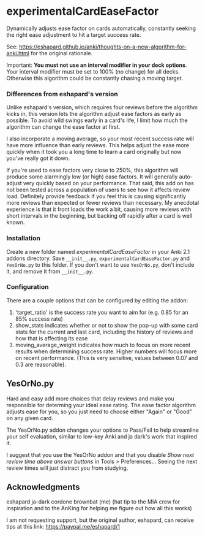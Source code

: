 # experimentalCardEaseFactor
Dynamically adjusts ease factor on cards automatically, constantly seeking the
right ease adjustment to hit a target success rate.

See: https://eshapard.github.io/anki/thoughts-on-a-new-algorithm-for-anki.html
for the original rationale.

Important: **You must not use an interval modifier in your deck options**.
Your interval modifier must be set to 100% (no change) for all decks. Otherwise
this algorithm could be constantly chasing a moving target.

### Differences from eshapard's version

Unlike eshapard's version, which requires four reviews before the algorithm
kicks in, this version lets the algorithm adjust ease factors as early as
possible. To avoid wild swings early in a card's life, I limit how much the
algorithm can change the ease factor at first.

I also incorporate a moving average, so your most recent success rate will have
more influence than early reviews. This helps adjust the ease more quickly when
it took you a long time to learn a card originally but now you've really got it
down.

If you're used to ease factors very close to 250%, this algorithm will produce
some alarmingly low (or high) ease factors. It will generally auto-adjust very
quickly based on your performance. That said, this add on has not been tested
across a population of users to see how it affects review load. Definitely
provide feedback if you feel this is causing significantly more reviews than
expected or fewer reviews than necessary. My anecdotal experience is that it
front loads the work a bit, causing more reviews with short intervals in the
beginning, but backing off rapidly after a card is well known.

### Installation
Create a new folder named *experimentalCardEaseFactor* in your Anki 2.1 addons
directory. Save `__init__.py`, `experimentalCardEaseFactor.py` and `YesOrNo.py`
to this folder. If you don't want to use `YesOrNo.py`, don't include it, and
remove it from `__init__.py`.

### Configuration
There are a couple options that can be configured by editing the addon:

1. 'target_ratio' is the success rate you want to aim for (e.g. 0.85 for an 85%
success rate)
2. show_stats indicates whether or not to show the pop-up with some card stats
for the current and last card, including the history of reviews and how that is
affecting its ease
3. moving_average_weight indicates how much to focus on more recent results
when determining success rate. Higher numbers will focus more on recent
performance. (This is very sensitive, values between 0.07 and 0.3 are
reasonable).

## YesOrNo.py
Hard and easy add more choices that delay reviews and make you responsible for
determing your ideal ease rating. The ease factor algorithm adjusts ease for
you, so you just need to choose either "Again" or "Good" on any given card.

The YesOrNo.py addon changes your options to Pass/Fail to help streamline your
self evaluation, similar to low-key Anki and ja dark's work that inspired it.

I suggest that you use the YesOrNo addon and that you disable
*Show next review time above answer buttons* in Tools > Preferences...
Seeing the next review times will just distract you from studying.

## Acknowledgments
eshapard
ja-dark
cordone
brownbat (me)
(hat tip to the MIA crew for inspiration and to the AnKing for helping me
figure out how all this works)

I am not requesting support, but the original author, eshapard, can receive
tips at this link:
https://paypal.me/eshapard/1
